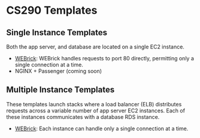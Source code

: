 # CS290 Templates

## Single Instance Templates

Both the app server, and database are located on a single EC2 instance.

* [WEBrick](https://s3-us-west-2.amazonaws.com/cf-templates-11antn0uuzgzy-us-west-2/2014308gvn-CS290SingleInstance.template):
  WEBrick handles requests to port 80 directly, permitting only a single
  connection at a time.
* NGINX + Passenger (coming soon)


## Multiple Instance Templates

These templates launch stacks where a load balancer (ELB) distributes requests
across a variable number of app server EC2 instances. Each of these instances
communicates with a database RDS instance.

* [WEBrick](https://s3-us-west-2.amazonaws.com/cf-templates-11antn0uuzgzy-us-west-2/2014309bSR-CS290LoadBalanced.template):
  Each instance can handle only a single connection at a time.
